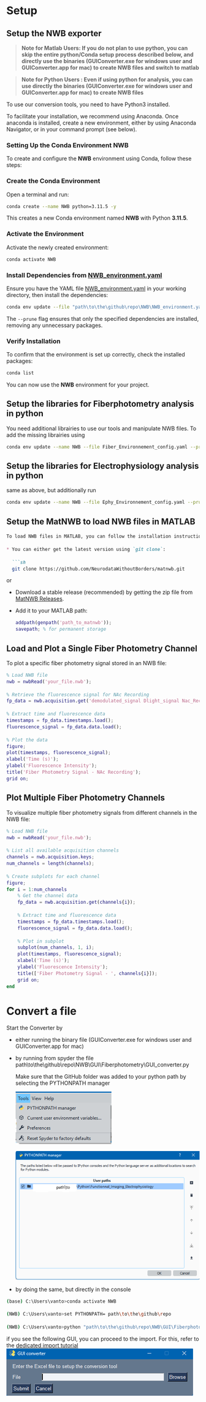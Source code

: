 # Setup

## Setup the NWB exporter 

> **Note for Matlab Users: If you do not plan to use python, you can skip the entire python/Conda setup process described below, and directly use the binaries (GUIConverter.exe for windows user and GUIConverter.app for mac) to create NWB files and switch to matlab**

> **Note for Python Users : Even if using python for analysis, you can use directly the binaries (GUIConverter.exe for windows user and GUIConverter.app for mac) to create NWB files**

To use our conversion tools, you need to have Python3 installed. 

To facilitate your installation, we recommend using Anaconda. Once anaconda is installed, create a new environment, either by using Anaconda Navigator, or in your command prompt (see below).

### Setting Up the Conda Environment NWB

To create and configure the **NWB** environment using Conda, follow these steps:

### Create the Conda Environment
Open a terminal and run:

```bash
conda create --name NWB python=3.11.5 -y
```

This creates a new Conda environment named **NWB** with Python **3.11.5**.

### Activate the Environment
Activate the newly created environment:

```bash
conda activate NWB
```

### Install Dependencies from [NWB_environment.yaml](NWB_environment.yaml)
Ensure you have the YAML file [NWB_environment.yaml](NWB_environment.yaml) in your working directory, then install the dependencies:

```bash
conda env update --file "path\to\the\github\repo\NWB\NWB_environment.yaml" --prune
```

The `--prune` flag ensures that only the specified dependencies are installed, removing any unnecessary packages.

### Verify Installation
To confirm that the environment is set up correctly, check the installed packages:

```bash
conda list
```

You can now use the **NWB** environment for your project.

## Setup the libraries for Fiberphotometry analysis in python

You need additional librairies to use our tools and manipulate NWB files. To add the missing librairies using

```bash
conda env update --name NWB --file Fiber_Environnement_config.yaml --prune
```

## Setup the libraries for Electrophysiology analysis in python

same as above, but additionally run

```bash
conda env update --name NWB --file Ephy_Environnement_config.yaml --prune
```

## Setup the MatNWB to load NWB files in MATLAB

~~~markdown
To load NWB files in MATLAB, you can follow the installation instructions here: [MatNWB Documentation](https://matnwb.readthedocs.io/en/latest/).

* You can either get the latest version using `git clone`:

  ```sh
  git clone https://github.com/NeurodataWithoutBorders/matnwb.git
~~~

or

- Download a stable release (recommended) by getting the zip file from [MatNWB Releases](https://github.com/NeurodataWithoutBorders/matnwb/releases).

- Add it to your MATLAB path:

  ```matlab
  addpath(genpath('path_to_matnwb'));
  savepath; % for permanent storage
  ```



## Load and Plot a Single Fiber Photometry Channel

To plot a specific fiber photometry signal stored in an NWB file:

```matlab
% Load NWB file
nwb = nwbRead('your_file.nwb');

% Retrieve the fluorescence signal for NAc Recording
fp_data = nwb.acquisition.get('demodulated_signal Dlight_signal Nac_Recording');

% Extract time and fluorescence data
timestamps = fp_data.timestamps.load();
fluorescence_signal = fp_data.data.load();

% Plot the data
figure;
plot(timestamps, fluorescence_signal);
xlabel('Time (s)');
ylabel('Fluorescence Intensity');
title('Fiber Photometry Signal - NAc Recording');
grid on;
```



## Plot Multiple Fiber Photometry Channels

To visualize multiple fiber photometry signals from different channels in the NWB file:

```matlab
% Load NWB file
nwb = nwbRead('your_file.nwb');

% List all available acquisition channels
channels = nwb.acquisition.keys;
num_channels = length(channels);

% Create subplots for each channel
figure;
for i = 1:num_channels
    % Get the channel data
    fp_data = nwb.acquisition.get(channels{i});
    
    % Extract time and fluorescence data
    timestamps = fp_data.timestamps.load();
    fluorescence_signal = fp_data.data.load();
    
    % Plot in subplot
    subplot(num_channels, 1, i);
    plot(timestamps, fluorescence_signal);
    xlabel('Time (s)');
    ylabel('Fluorescence Intensity');
    title(['Fiber Photometry Signal - ', channels{i}]);
    grid on;
end
```



# Convert a file

Start the Converter by 

- either running the binary file (GUIConverter.exe for windows user and GUIConverter.app for mac)

- by running from spyder the file path\to\the\github\repo\NWB\GUI\Fiberphotometry\GUI_converter.py

  Make sure that the GitHub folder was added to your python path by selecting the PYTHONPATH manager

  ![image-20250306150816215](media/README/image-20250306150816215.png)

  ![image-20250306151139980](media/README/image-20250306151139980.png)

* by doing the same, but directly in the console 

```bash
(base) C:\Users\vanto>conda activate NWB

(NWB) C:\Users\vanto>set PYTHONPATH= path\to\the\github\repo

(NWB) C:\Users\vanto>python "path\to\the\github\repo\NWB\GUI\Fiberphotometry\GUI_converter.py"
```

if you see the following GUI, you can proceed to the import. For this, refer to the [dedicated import tutorial](GUI/Fiberphotometry/README.md)
![image-20250306152919879](media/README/image-20250306152919879.png)
